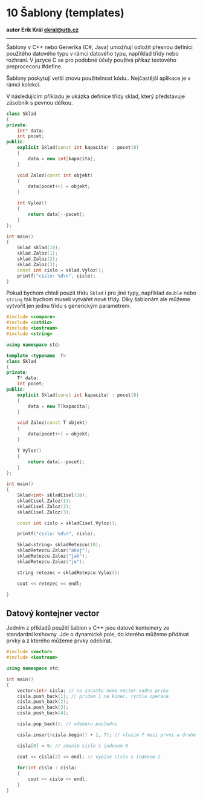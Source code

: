 # 10 Šablony (templates)

**autor Erik Král ekral@utb.cz**

---

Šablony v C++ nebo Generika (C#, Java) umožňují odložit přesnou definici použitého datového typu v rámci datového typu, například třídy nebo rozhraní. V jazyce C se pro podobné účely používá příkaz textového preprocecoru #define.

Šablony poskytují vetší znovu použitelnost kódu.. Nejčastější aplikace je v rámci kolekcí.

V následujícím příkladu je ukázka definice třídy sklad, který představuje zásobník s pevnou délkou.

```c++
class Sklad
{
private:
    int* data;
    int pocet;
public:
    explicit Sklad(const int kapacita) : pocet(0)
    {
        data = new int[kapacita];
    }

    void Zaloz(const int objekt)
    {
        data[pocet++] = objekt;
    }

    int Vyloz()
    {
        return data[--pocet];
    }
};

int main()
{
    Sklad sklad(10);
    sklad.Zaloz(1);
    sklad.Zaloz(2);
    sklad.Zaloz(3);
    const int cislo = sklad.Vyloz();
    printf("cislo: %d\n", cislo);
}
```

Pokud bychom chteli pouzit třídu `Sklad` i pro jiné typy, například `double` nebo `string` tak bychom museli vytvářet nové třídy. Díky šablonám ale můžeme vytvořit jen jednu třídu s generickým parametrem.

```c++
#include <compare>
#include <cstdio>
#include <iostream>
#include <string>

using namespace std;

template <typename  T>
class Sklad
{
private:
    T* data;
    int pocet;
public:
    explicit Sklad(const int kapacita) : pocet(0)
    {
        data = new T[kapacita];
    }

    void Zaloz(const T objekt)
    {
        data[pocet++] = objekt;
    }

    T Vyloz()
    {
        return data[--pocet];
    }
};

int main()
{
    Sklad<int> skladCisel(10);
    skladCisel.Zaloz(1);
    skladCisel.Zaloz(2);
    skladCisel.Zaloz(3);

    const int cislo = skladCisel.Vyloz();

    printf("cislo: %d\n", cislo);

    Sklad<string> skladRetezcu(10);
    skladRetezcu.Zaloz("ahoj");
    skladRetezcu.Zaloz("jak");
    skladRetezcu.Zaloz("je");

    string retezec = skladRetezcu.Vyloz();

    cout << retezec << endl;

}
```

## Datový kontejner vector

Jedním z příkladů použití šablon v C++ jsou datové konteinery ze standardní knihovny. Jde o dynamické pole, do kterého můžeme přidávat prvky a z kterého můžeme prvky odebírat.

```c++
#include <vector>
#include <iostream>

using namespace std;

int main()
{
    vector<int> cisla; // na zacatku nema vector zadne prvky
    cisla.push_back(1); // pridam 1 na konec, rychla operace
    cisla.push_back(2);
    cisla.push_back(3);
    cisla.push_back(4);

    cisla.pop_back(); // odeberu posledni

    cisla.insert(cisla.begin() + 1, 7); // vlozim 7 mezi prvni a druhe cislo, pomalejsi operace

    cisla[0] = 9; // zmenim cislo s indexem 0

    cout << cisla[2] << endl; // vypise cislo s indexem 2
    
    for(int cislo : cisla)
    {
        cout << cislo << endl;
    }
}

```